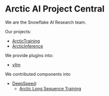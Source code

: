 # Arctic AI Project Central

We are the Snowflake AI Research team.

Our projects:
- [ArcticTraining](https://github.com/snowflakedb/ArcticTraining)
- [ArcticInference](https://github.com/snowflakedb/ArcticInference)

We provide plugins into:
- [vllm](https://github.com/vllm-project/vllm)

We contributed components into 
- [DeepSpeed](https://github.com/deepspeedai/deepspeed):
   * [Arctic Long Sequence Training](https://www.deepspeed.ai/tutorials/ulysses-alst-sequence-parallelism/)
